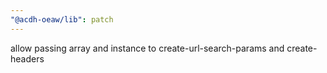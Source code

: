 ```yaml
---
"@acdh-oeaw/lib": patch
---
```


allow passing array and instance to create-url-search-params and create-headers
